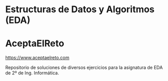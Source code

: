 <h1> Estructuras de Datos y Algoritmos (EDA) </h1>

# AceptaElReto
https://www.aceptaelreto.com

Repositorio de soluciones de diversos ejercicios para la asignatura de EDA de 2º de Ing. Informática.
